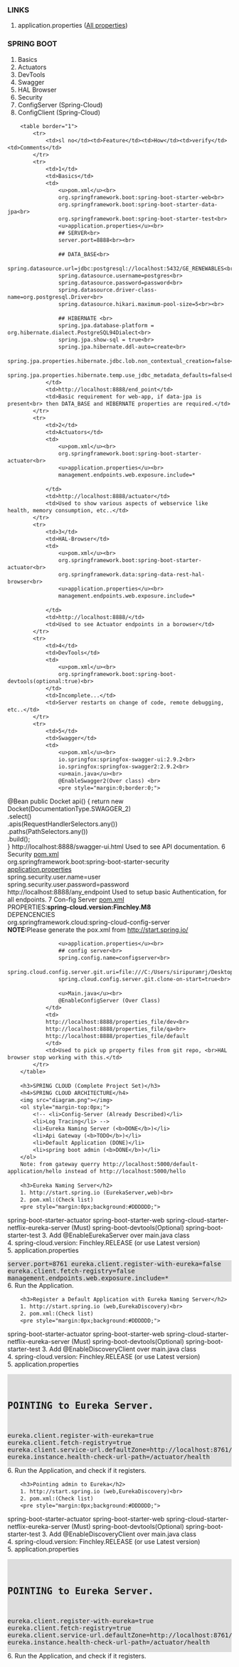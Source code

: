 <html>
	<head>
	</head>
	<body>
		<h3>LINKS</h3>
		<ol>
			<li>application.properties (<a href="https://docs.spring.io/spring-boot/docs/current/reference/html/common-application-properties.html">All properties</a>)</li>
		</ol>
		<h3>SPRING BOOT</h3>
		<ol style="margin-top:0px;">
			<li>Basics</li>
			<li>Actuators</li>
			<li>DevTools</li>
			<li>Swagger</li>
			<li>HAL Browser</li>
			<li>Security</li>
			<li>ConfigServer (Spring-Cloud)</li>
			<li>ConfigClient (Spring-Cloud)</li>
		</ol>
		
		<table border="1">
			<tr>
				<td>sl no</td><td>Feature</td><td>How</td><td>verify</td><td>Comments</td>
			</tr>
			<tr>
				<td>1</td>
				<td>Basics</td>
				<td>
					<u>pom.xml</u><br>
					org.springframework.boot:spring-boot-starter-web<br>
					org.springframework.boot:spring-boot-starter-data-jpa<br>
					org.springframework.boot:spring-boot-starter-test<br>
					<u>application.properties</u><br>
					## SERVER<br>
					server.port=8888<br><br>
					
					## DATA_BASE<br>
					spring.datasource.url=jdbc:postgresql://localhost:5432/GE_RENEWABLES<br>
					spring.datasource.username=postgres<br>
					spring.datasource.password=password<br>
					spring.datasource.driver-class-name=org.postgresql.Driver<br>
					spring.datasource.hikari.maximum-pool-size=5<br><br>
					
					## HIBERNATE <br>
					spring.jpa.database-platform = org.hibernate.dialect.PostgreSQL94Dialect<br>
					spring.jpa.show-sql = true<br>
					spring.jpa.hibernate.ddl-auto=create<br>
					spring.jpa.properties.hibernate.jdbc.lob.non_contextual_creation=false<br>
					spring.jpa.properties.hibernate.temp.use_jdbc_metadata_defaults=false<br>
				</td>
				<td>http://localhost:8888/end_point</td>
				<td>Basic requirement for web-app, if data-jpa is present<br> then DATA_BASE and HIBERNATE properties are required.</td>
			</tr>
			<tr>
				<td>2</td>
				<td>Actuators</td>
				<td>
					<u>pom.xml</u><br>
					org.springframework.boot:spring-boot-starter-actuator<br>
					<u>application.properties</u><br>
					management.endpoints.web.exposure.include=*
						
				</td>
				<td>http://localhost:8888/actuator</td>
				<td>Used to show various aspects of webservice like health, memory consumption, etc..</td>
			</tr>
			<tr>
				<td>3</td>
				<td>HAL-Browser</td>
				<td>
					<u>pom.xml</u><br>
					org.springframework.boot:spring-boot-starter-actuator<br>
					org.springframework.data:spring-data-rest-hal-browser<br>
					<u>application.properties</u><br>
					management.endpoints.web.exposure.include=*
						
				</td>
				<td>http://localhost:8888/</td>
				<td>Used to see Actuator endpoints in a borowser</td>
			</tr>
			<tr>
				<td>4</td>
				<td>DevTools</td>
				<td>
					<u>pom.xml</u><br>
					org.springframework.boot:spring-boot-devtools(optional:true)<br>
				</td>
				<td>Incomplete...</td>
				<td>Server restarts on change of code, remote debugging, etc..</td>
			</tr>
			<tr>
				<td>5</td>
				<td>Swagger</td>
				<td>
					<u>pom.xml</u><br>
					io.springfox:springfox-swagger-ui:2.9.2<br>
					io.springfox:springfox-swagger2:2.9.2<br>
					<u>main.java</u><br>
					@EnableSwagger2(Over class) <br>
					<pre style="margin:0;border:0;">
@Bean public Docket api() { 
	return new Docket(DocumentationType.SWAGGER_2)  
	  .select()                                  
	  .apis(RequestHandlerSelectors.any())              
	  .paths(PathSelectors.any())                          
	  .build();                                           
}
					</pre>
				</td>
				<td>http://localhost:8888/swagger-ui.html</td>
				<td>Used to see API documentation.</td>
			</tr>
			<tr>
				<td>6</td>
				<td>Security</td>
				<td>
					<u>pom.xml</u><br>
					org.springframework.boot:spring-boot-starter-security<br>
					<u>application.properties</u><br>
					spring.security.user.name=user<br>
					spring.security.user.password=password
				</td>
				<td>http://localhost:8888/any_endpoint</td>
				<td>Used to setup basic Authentication, for all endpoints.</td>
			</tr>
			<tr>
				<td>7</td>
				<td>Con-fig Server</td>
				<td>
					<u>pom.xml</u><br>
					PROPERTIES:<b>spring-cloud.version:Finchley.M8</b><br>
					DEPENCENCIES<br>
					org.springframework.cloud:spring-cloud-config-server<br>
					<b>NOTE:</b>Please generate the pox.xml from http://start.spring.io/ <br>
					
					<u>application.properties</u><br>
					## config server<br>
					spring.config.name=configserver<br>
					spring.cloud.config.server.git.uri=file:///C:/Users/siripuramrj/Desktop/git_repo/<br>
					spring.cloud.config.server.git.clone-on-start=true<br>
					
					<u>Main.java</u><br>
					@EnableConfigServer (Over Class)
				</td>
				<td>
				http://localhost:8888/properties_file/dev<br>
				http://localhost:8888/properties_file/qa<br>
				http://localhost:8888/properties_file/default
				</td>
				<td>Used to pick up property files from git repo, <br>HAL browser stop working with this.</td>
			</tr>
		</table>
		
		<h3>SPRING CLOUD (Complete Project Set)</h3>
		<h4>SPRING CLOUD ARCHITECTURE</h4>
		<img src="diagram.png"></img>
		<ol style="margin-top:0px;">
			<!-- <li>Config-Server (Already Described)</li>
			<li>Log Tracing</li> -->
			<li>Eureka Naming Server (<b>DONE</b>)</li>
			<li>Api Gateway (<b>TODO</b>)</li>
			<li>Default Application (DONE)</li>
			<li>spring boot admin (<b>DONE</b>)</li>
		</ol>
		Note: from gateway querry http://localhost:5000/default-application/hello instead of http://localhost:5000/hello
		
		<h3>Eureka Naming Server</h2>
		1. http://start.spring.io (EurekaServer,web)<br>
		2. pom.xml:(Check list)
		<pre style="margin:0px;background:#DDDDDD;">
spring-boot-starter-actuator
spring-boot-starter-web
spring-cloud-starter-netflix-eureka-server (Must)
spring-boot-devtools(Optional)
spring-boot-starter-test
		</pre>
		3. Add @EnableEurekaServer over main.java class<br>
		4. spring-cloud.version: Finchley.RELEASE  (or use Latest version)<br>
		5. application.properties<br>
		<pre style="margin:0px;background:#DDDDDD;">
server.port=8761
eureka.client.register-with-eureka=false
eureka.client.fetch-registry=false
management.endpoints.web.exposure.include=*
		</pre>
		6. Run the Application.
		
		<h3>Register a Default Application with Eureka Naming Server</h2>
		1. http://start.spring.io (web,EurekaDiscovery)<br>
		2. pom.xml:(Check list)
		<pre style="margin:0px;background:#DDDDDD;">
spring-boot-starter-actuator
spring-boot-starter-web
spring-cloud-starter-netflix-eureka-server (Must)
spring-boot-devtools(Optional)
spring-boot-starter-test
		</pre>
		3. Add @EnableDiscoveryClient over main.java class<br>
		4. spring-cloud.version: Finchley.RELEASE  (or use Latest version)<br>
		5. application.properties<br>
		<pre style="margin:0px;background:#DDDDDD;">
## POINTING to Eureka Server.
eureka.client.register-with-eureka=true
eureka.client.fetch-registry=true
eureka.client.service-url.defaultZone=http://localhost:8761/eureka
eureka.instance.health-check-url-path=/actuator/health
		</pre>
		6. Run the Application, and check if it registers.
		
		<h3>Pointing admin to Eureka</h2>
		1. http://start.spring.io (web,EurekaDiscovery)<br>
		2. pom.xml:(Check list)
		<pre style="margin:0px;background:#DDDDDD;">
spring-boot-starter-actuator
spring-boot-starter-web
spring-cloud-starter-netflix-eureka-server (Must)
spring-boot-devtools(Optional)
spring-boot-starter-test
		</pre>
		3. Add @EnableDiscoveryClient over main.java class<br>
		4. spring-cloud.version: Finchley.RELEASE  (or use Latest version)<br>
		5. application.properties<br>
		<pre style="margin:0px;background:#DDDDDD;">
## POINTING to Eureka Server.
eureka.client.register-with-eureka=true
eureka.client.fetch-registry=true
eureka.client.service-url.defaultZone=http://localhost:8761/eureka
eureka.instance.health-check-url-path=/actuator/health
		</pre>
		6. Run the Application, and check if it registers.
	</body>
</html>
